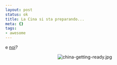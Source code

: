 ```yaml
--- 
layout: post
status: ok
title: La Cina si sta preparando...
meta: {}
tags: 
- awesome
---
```

e [noi](http://www.amnesty.org/en/human-rights-china-beijing-olympics)?  
  
<center>
<img src='http://fast.mgpf.it/china-getting-ready.jpg' alt='china-getting-ready.jpg' />
</center>
  
 
